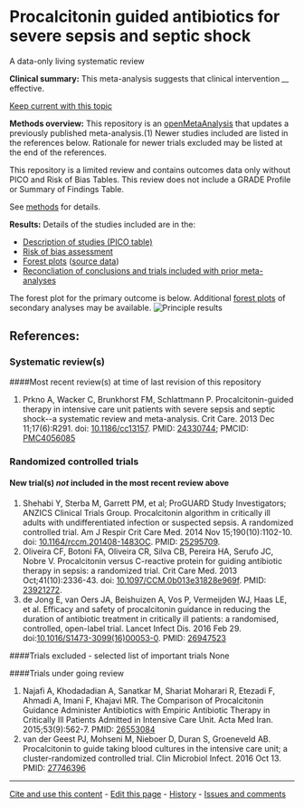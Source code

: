 # Procalcitonin guided antibiotics for severe sepsis and septic shock
A data-only living systematic review

**Clinical summary:** This meta-analysis suggests that clinical intervention *__* effective.

[Keep current with this topic](Keep-up.md)

**Methods overview:** This repository is an [openMetaAnalysis](https://openmetaanalysis.github.io/) that updates a previously published meta-analysis.(1) Newer studies included are listed in the references below. Rationale for newer trials excluded may be listed at the end of the references. 

This repository is a limited review and contains outcomes data only without PICO and Risk of Bias Tables.  This review does not include a GRADE Profile or Summary of Findings Table.

See [methods](http://openmetaanalysis.github.io/methods.html) for details.

**Results:** Details of the studies included are in the:
* [Description of studies (PICO table)](../../tree/master/study-details/pico-table.md)
* [Risk of bias assessment](../../tree/master/study-details/risk-of-bias.md)
* [Forest plots](../../tree/master/forest-plots) ([source data](../../tree/master/data))
* [Reconcliation of conclusions and trials included with prior meta-analyses](../../tree/master/reconcilation-tables)

The forest plot for the primary outcome is below. Additional [forest plots](../../tree/master/forest-plots) of secondary analyses may be available. 
![Principle results](https://raw.githubusercontent.com/openMetaAnalysis/Procalcitonin-guided-antibiotics-for-severe-sepsis-and-septic-shock/master/forest-plots/Outcome-Primary.png "Principle results")

References:
----------------------------------
### Systematic review(s)
####Most recent review(s) at time of last revision of this repository
1. Prkno A, Wacker C, Brunkhorst FM, Schlattmann P. Procalcitonin-guided therapy in intensive care unit patients with severe sepsis and septic shock--a systematic
review and meta-analysis. Crit Care. 2013 Dec 11;17(6):R291. doi: [10.1186/cc13157](http://dx.doi.org/10.1186/cc13157).  PMID: [24330744](http://pubmed.gov/24330744); PMCID: [PMC4056085](http://pubmedcentral.gov/PMC4056085)

### Randomized controlled trials 
#### New trial(s) *not* included in the most recent review above
1. Shehabi Y, Sterba M, Garrett PM, et al; ProGUARD Study Investigators; ANZICS Clinical Trials Group. Procalcitonin algorithm in critically ill adults with
undifferentiated infection or suspected sepsis. A randomized controlled trial. Am J Respir Crit Care Med. 2014 Nov 15;190(10):1102-10. doi:
[10.1164/rccm.201408-1483OC](http://dx.doi.org/10.1164/rccm.201408-1483OC.). PMID: [25295709](http://pubmed.gov/25295709).
2. Oliveira CF, Botoni FA, Oliveira CR, Silva CB, Pereira HA, Serufo JC, Nobre V. Procalcitonin versus C-reactive protein for guiding antibiotic therapy in sepsis:
a randomized trial. Crit Care Med. 2013 Oct;41(10):2336-43. doi: [10.1097/CCM.0b013e31828e969f](http://dx.doi.org/10.1097/CCM.0b013e31828e969f). PMID: [23921272](http://pubmed.gov/23921272).
3. de Jong E, van Oers JA, Beishuizen A, Vos P, Vermeijden WJ, Haas LE, et al. Efficacy and safety of
procalcitonin guidance in reducing the duration of antibiotic treatment in critically ill patients: a randomised, controlled, open-label trial. Lancet Infect Dis. 2016 Feb 29. doi:[10.1016/S1473-3099(16)00053-0](http://dx.doi.org/10.1016/S1473-3099(16)00053-0). PMID: [26947523](http://pubmed.gov/26947523)

####Trials excluded - selected list of important trials
None

####Trials under going review
1. Najafi A, Khodadadian A, Sanatkar M, Shariat Moharari R, Etezadi F, Ahmadi A, Imani F, Khajavi MR. The Comparison of Procalcitonin Guidance Administer Antibiotics with Empiric Antibiotic Therapy in Critically Ill Patients Admitted in Intensive Care Unit. Acta Med Iran. 2015;53(9):562-7. PMID: [26553084](http://pubmed.gov/26553084)
2. van der Geest PJ, Mohseni M, Nieboer D, Duran S, Groeneveld AB. Procalcitonin to guide taking blood cultures in the intensive care unit; a cluster-randomized controlled trial. Clin Microbiol Infect. 2016 Oct 13. PMID: [27746396](http://pubmed.gov/27746396)

-------------------------------
[Cite and use this content](https://github.com/openMetaAnalysis/openMetaAnalysis.github.io/blob/master/reusing.MD)  - [Edit this page](../../edit/master/README.md) - [History](../../commits/master/README.md)  - 
[Issues and comments](../../issues?q=is%3Aboth+is%3Aissue)

